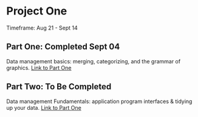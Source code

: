 # Project One

Timeframe: Aug 21 - Sept 14 <br/>

## Part One: Completed Sept 04
Data management basics: merging, categorizing, and the grammar of graphics. [Link to Part One](p1part1.md)<br/>

## Part Two: To Be Completed
Data management Fundamentals: application program interfaces & tidying up your data. [Link to Part One](p1part1.md)<br/>
